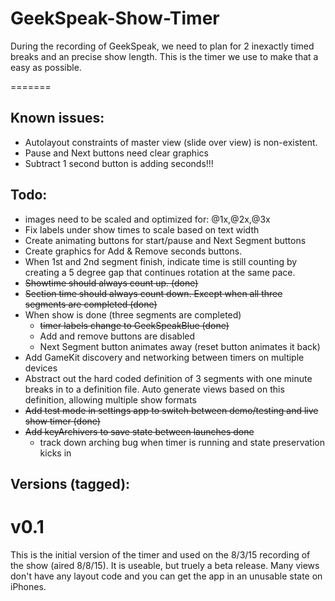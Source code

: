 # GeekSpeak-Show-Timer

During the recording of GeekSpeak, we need to plan for 2 inexactly timed breaks and an precise show length.  This is the timer we use to make that a easy as possible.

=======

## Known issues:
- Autolayout constraints of master view (slide over view) is non-existent.
- Pause and Next buttons need clear graphics
- Subtract 1 second button is adding seconds!!!

## Todo:
- images need to be scaled and optimized for: @1x,@2x,@3x
- Fix labels under show times to scale based on text width
- Create animating buttons for start/pause and Next Segment buttons
- Create graphics for Add & Remove seconds buttons.
- When 1st and 2nd segment finish, indicate time is still counting by creating a 5 degree gap that continues rotation at the same pace.
- ~~Showtime should always count up. (done)~~
- ~~Section time should always count down. Except when all three segments are completed (done)~~
- When show is done (three segments are completed)
	- ~~timer labels change to GeekSpeakBlue (done)~~
	- Add and remove buttons are disabled
	- Next Segment button animates away (reset button animates it back)
- Add GameKit discovery and networking between timers on multiple devices
- Abstract out the hard coded definition of 3 segments with one minute breaks in to a definition file. Auto generate views based on this definition, allowing multiple show formats
- ~~Add test mode in settings app to switch between demo/testing and live show timer (done)~~
- ~~Add keyArchivers to save state between launches done~~
	- track down arching bug when timer is running and state preservation kicks in

## Versions (tagged):
# v0.1
This is the initial version of the timer and used on the 8/3/15 recording of the show (aired 8/8/15).  It is useable, but truely a beta release.  Many views don't have any layout code and you can get the app in an unusable state on iPhones.
